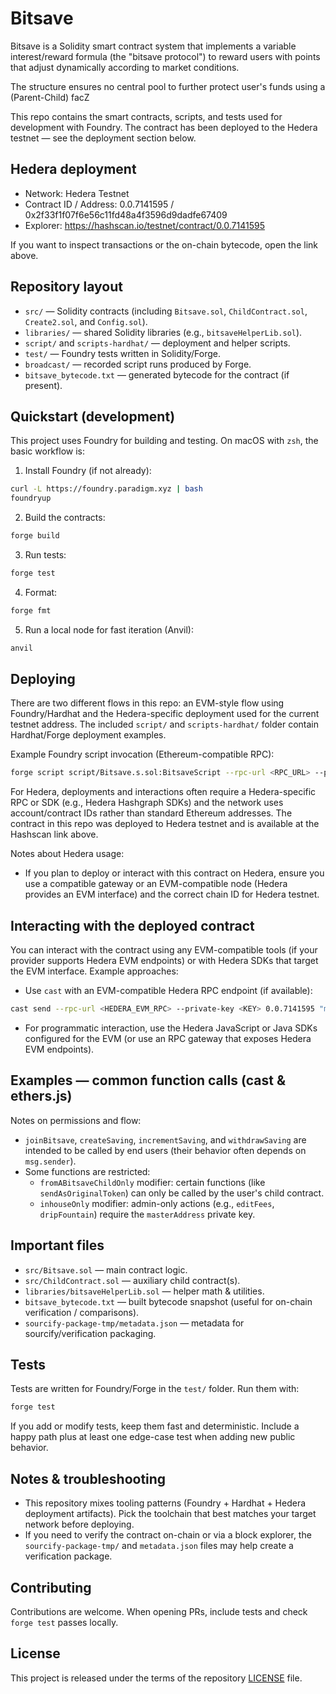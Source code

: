 # Bitsave

Bitsave is a Solidity smart contract system that implements a variable interest/reward formula (the "bitsave protocol") to reward users with points that adjust dynamically according to market conditions.

The structure ensures no central pool to further protect user's funds using a (Parent-Child) facZ

This repo contains the smart contracts, scripts, and tests used for development with Foundry. The contract has been deployed to the Hedera testnet — see the deployment section below.

## Hedera deployment

- Network: Hedera Testnet
- Contract ID / Address: 0.0.7141595 / 0x2f33f1f07f6e56c11fd48a4f3596d9dadfe67409
- Explorer: https://hashscan.io/testnet/contract/0.0.7141595

If you want to inspect transactions or the on-chain bytecode, open the link above.

## Repository layout

- `src/` — Solidity contracts (including `Bitsave.sol`, `ChildContract.sol`, `Create2.sol`, and `Config.sol`).
- `libraries/` — shared Solidity libraries (e.g., `bitsaveHelperLib.sol`).
- `script/` and `scripts-hardhat/` — deployment and helper scripts.
- `test/` — Foundry tests written in Solidity/Forge.
- `broadcast/` — recorded script runs produced by Forge.
- `bitsave_bytecode.txt` — generated bytecode for the contract (if present).

## Quickstart (development)

This project uses Foundry for building and testing. On macOS with `zsh`, the basic workflow is:

1. Install Foundry (if not already):

```bash
curl -L https://foundry.paradigm.xyz | bash
foundryup
```

2. Build the contracts:

```bash
forge build
```

3. Run tests:

```bash
forge test
```

4. Format:

```bash
forge fmt
```

5. Run a local node for fast iteration (Anvil):

```bash
anvil
```

## Deploying

There are two different flows in this repo: an EVM-style flow using Foundry/Hardhat and the Hedera-specific deployment used for the current testnet address. The included `script/` and `scripts-hardhat/` folder contain Hardhat/Forge deployment examples.

Example Foundry script invocation (Ethereum-compatible RPC):

```bash
forge script script/Bitsave.s.sol:BitsaveScript --rpc-url <RPC_URL> --private-key <PRIVATE_KEY> --broadcast
```

For Hedera, deployments and interactions often require a Hedera-specific RPC or SDK (e.g., Hedera Hashgraph SDKs) and the network uses account/contract IDs rather than standard Ethereum addresses. The contract in this repo was deployed to Hedera testnet and is available at the Hashscan link above.

Notes about Hedera usage:
- If you plan to deploy or interact with this contract on Hedera, ensure you use a compatible gateway or an EVM-compatible node (Hedera provides an EVM interface) and the correct chain ID for Hedera testnet.

## Interacting with the deployed contract

You can interact with the contract using any EVM-compatible tools (if your provider supports Hedera EVM endpoints) or with Hedera SDKs that target the EVM interface. Example approaches:

- Use `cast` with an EVM-compatible Hedera RPC endpoint (if available):

```bash
cast send --rpc-url <HEDERA_EVM_RPC> --private-key <KEY> 0.0.7141595 "methodName(argTypes)(returnTypes)" <args>
```

- For programmatic interaction, use the Hedera JavaScript or Java SDKs configured for the EVM (or use an RPC gateway that exposes Hedera EVM endpoints).

## Examples — common function calls (cast & ethers.js)

Notes on permissions and flow:

- `joinBitsave`, `createSaving`, `incrementSaving`, and `withdrawSaving` are intended to be called by end users (their behavior often depends on `msg.sender`).
- Some functions are restricted:
	- `fromABitsaveChildOnly` modifier: certain functions (like `sendAsOriginalToken`) can only be called by the user's child contract.
	- `inhouseOnly` modifier: admin-only actions (e.g., `editFees`, `dripFountain`) require the `masterAddress` private key.

## Important files

- `src/Bitsave.sol` — main contract logic.
- `src/ChildContract.sol` — auxiliary child contract(s).
- `libraries/bitsaveHelperLib.sol` — helper math & utilities.
- `bitsave_bytecode.txt` — built bytecode snapshot (useful for on-chain verification / comparisons).
- `sourcify-package-tmp/metadata.json` — metadata for sourcify/verification packaging.

## Tests

Tests are written for Foundry/Forge in the `test/` folder. Run them with:

```bash
forge test
```

If you add or modify tests, keep them fast and deterministic. Include a happy path plus at least one edge-case test when adding new public behavior.

## Notes & troubleshooting

- This repository mixes tooling patterns (Foundry + Hardhat + Hedera deployment artifacts). Pick the toolchain that best matches your target network before deploying.
- If you need to verify the contract on-chain or via a block explorer, the `sourcify-package-tmp/` and `metadata.json` files may help create a verification package.

## Contributing

Contributions are welcome. When opening PRs, include tests and check `forge test` passes locally.

## License

This project is released under the terms of the repository [LICENSE](./LICENSE) file.